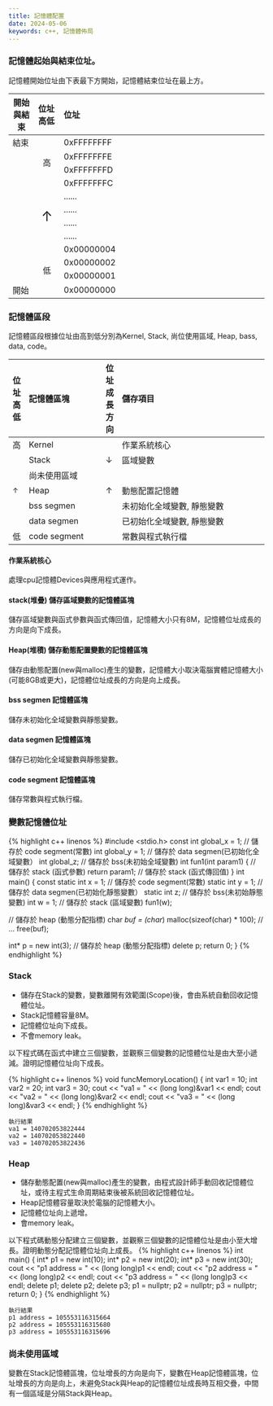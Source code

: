 ```yaml
---
title: 記憶體配置
date: 2024-05-06
keywords: c++, 記憶體佈局
---
```



### 記憶體起始與結束位址。
記憶體開始位址由下表最下方開始，記憶體結束位址在最上方。


<table class="custom-table">
  <thead>
    <tr>
      <th align="center" width="10%">開始與結束</th>
      <th align="left" width="10%">位址高低</th>
      <th align="left">位址</th>
    </tr>  
  </thead>
  <tbody>
    <tr>
        <td>結束</td>
        <td align="center" rowspan="4" width="5%" style="vertical-align: middle;">
          高
        </td>
        <td>0xFFFFFFFF</td>
    </tr>
    <tr><td></td><td>0xFFFFFFFE</td></tr>
    <tr><td></td><td>0xFFFFFFFD</td></tr>
    <tr><td></td><td>0xFFFFFFFC</td></tr>
    <tr>
      <td></td>
      <td align="center" rowspan="4" width="5%" style="vertical-align: middle;">
          <span style="font-size: 20pt">&#8593;</span>
      </td>
      <td>......</td></tr>
    <tr><td></td><td>......</td></tr>
    <tr><td></td><td>......</td></tr>
    <tr><td></td><td>......</td></tr>
    <tr>
      <td></td>
      <td align="center" rowspan="4" width="5%" style="vertical-align: middle;">
          低
      </td>
      <td>0x00000004</td></tr>
    <tr><td></td><td>0x00000002</td></tr>
    <tr><td></td><td>0x00000001</td></tr>
    <tr><td>開始</td><td>0x00000000</td></tr>
  </tbody>
</table>

### 記憶體區段

記憶體區段根據位址由高到低分別為Kernel, Stack, 尚位使用區域, Heap, bass, data, code。

<table class="custom-table">
  <thead>
    <tr>
      <th align="center" width="5%">位址高低</th>
      <th align="left" width="30%">記憶體區塊</th>
      <th align="left" width="5%">位址成長方向</th>
      <th align="left">儲存項目</th>
    </tr>    
  </thead>
  <tbody>
    <tr>
      <td>高</td>
      <td>Kernel</td>
      <td></td>
      <td>作業系統核心</td>
    </tr>
    <tr>
      <td rowspan="5" style="vertical-align: middle;">
          <span style="font-size: 10pt">&#8593;</span>
      </td>
      <td>Stack</td>
      <td>&#8595;</td>
      <td>區域變數</td>
    </tr>
    <tr>
      <td>尚未使用區域</td>
      <td></td>
      <td></td>
    </tr>
    <tr>
      <td>Heap</td>
      <td>&#8593;</td>
      <td>動態配置記憶體</td>
    </tr>
    <tr>
      <td>bss segmen</td>
      <td></td>
      <td>未初始化全域變數, 靜態變數</td>
    </tr>
    <tr>
      <td>data segmen</td>
      <td></td>
      <td>已初始化全域變數, 靜態變數</td>
    </tr>
    <tr>
      <td>低</td>    
      <td>code segment</td>
      <td></td>
      <td>常數與程式執行檔</td>
    </tr>
  </tbody>                
</table>

#### 作業系統核心

處理cpu記憶體Devices與應用程式運作。

#### stack(堆疊) 儲存區域變數的記憶體區塊

儲存區域變數與函式參數與函式傳回值，記憶體大小只有8M，記憶體位址成長的方向是向下成長。

#### Heap(堆積) 儲存動態配置變數的記憶體區塊

儲存由動態配置(new與malloc)產生的變數，記憶體大小取決電腦實體記憶體大小(可能8GB或更大)，記憶體位址成長的方向是向上成長。

#### bss segmen 記憶體區塊

儲存未初始化全域變數與靜態變數。

#### data segmen 記憶體區塊

儲存已初始化全域變數與靜態變數。

#### code segment 記憶體區塊

儲存常數與程式執行檔。

### 變數記憶體位址

{% highlight c++ linenos %}
#include <stdio.h>
const int global_x = 1;  // 儲存於 code segment(常數)
int global_y = 1;        // 儲存於 data segmen(已初始化全域變數）
int global_z;            // 儲存於 bss(未初始全域變數)
int fun1(int param1) {	 // 儲存於 stack (函式參數)
	return param1; // 儲存於 stack (函式傳回值)
}
int main() {
  const static int x = 1; // 儲存於 code segment(常數)
  static int y = 1;       // 儲存於 data segmen(已初始化靜態變數）
  static int z;           // 儲存於 bss(未初始靜態變數)
  int w = 1;              // 儲存於 stack (區域變數)
  fun1(w);

  // 儲存於 heap (動態分配指標)
  char *buf = (char*) malloc(sizeof(char) * 100);
  // ...
  free(buf);

  int* p = new int(3); // 儲存於 heap (動態分配指標)
  delete p;
  return 0;
}
{% endhighlight %}

### Stack
* 儲存在Stack的變數，變數離開有效範圍(Scope)後，會由系統自動回收記憶體位址。
* Stack記憶體容量8M。
* 記憶體位址向下成長。
* 不會memory leak。

以下程式碼在函式中建立三個變數，並觀察三個變數的記憶體位址是由大至小遞減。證明記憶體位址向下成長。

{% highlight c++ linenos %}
void funcMemoryLocation() {
    int var1 = 10;
    int var2 = 20;
    int var3 = 30;
    cout << "va1 = " << (long long)&var1 << endl;
    cout << "va2 = " << (long long)&var2 << endl;
    cout << "va3 = " << (long long)&var3 << endl;
}
{% endhighlight %}
```
執行結果
va1 = 140702053822444
va2 = 140702053822440
va3 = 140702053822436
```

### Heap
* 儲存動態配置(new與malloc)產生的變數，由程式設計師手動回收記憶體位址，或待主程式生命周期結束後被系統回收記憶體位址。
* Heap記憶體容量取決於電腦的記憶體大小。
* 記憶體位址向上遞增。
* 會memory leak。

以下程式碼動態分配建立三個變數，並觀察三個變數的記憶體位址是由小至大增長。證明動態分配記憶體位址向上成長。
{% highlight c++ linenos %}
int main() {
    int* p1 = new int(10);
    int* p2 = new int(20);
    int* p3 = new int(30);
    cout << "p1 address = " << (long long)p1 << endl;
    cout << "p2 address = " << (long long)p2 << endl;
    cout << "p3 address = " << (long long)p3 << endl;
    delete p1;
    delete p2;
    delete p3;
    p1 = nullptr;
    p2 = nullptr;
    p3 = nullptr;
    return 0;
}
{% endhighlight %}
```
執行結果
p1 address = 105553116315664
p2 address = 105553116315680
p3 address = 105553116315696
```

### 尚未使用區域

變數在Stack記憶體區塊，位址增長的方向是向下，變數在Heap記憶體區塊，位址增長的方向是向上，未避免Stack與Heap的記憶體位址成長時互相交疊，中間有一個區域是分隔Stack與Heap。